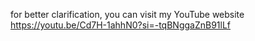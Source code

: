 for better clarification, you can visit my YouTube  website https://youtu.be/Cd7H-1ahhN0?si=-tqBNggaZnB91lLf
